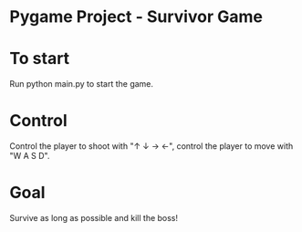 # Pygame Project - Survivor Game

# To start
Run python main.py to start the game.

# Control
Control the player to shoot with "↑ ↓ → ←", control the player to move with "W A S D".

# Goal
Survive as long as possible and kill the boss!
